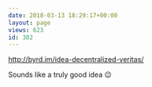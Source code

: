 ```yaml
---
date: 2018-03-13 18:29:17+00:00
layout: page
views: 623
id: 302
---
```


http://byrd.im/idea-decentralized-veritas/

Sounds like a truly good idea 😉


